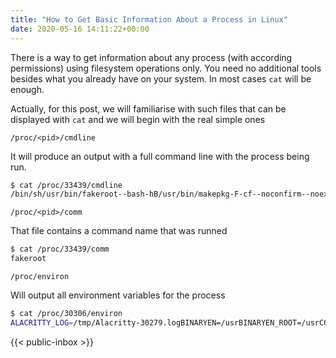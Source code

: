 ```yaml
---
title: "How to Get Basic Information About a Process in Linux"
date: 2020-05-16 14:11:22+00:00
---
```

 There is a way to get information about any process (with according permissions) using filesystem operations only. You need no additional tools besides what you already have on your system. In most cases `cat` will be enough.

Actually, for this post, we will familiarise with such files that can be displayed with `cat` and we will begin with the real simple ones

`/proc/<pid>/cmdline`

It will produce an output with a full command line with the process being run.

```bash
$ cat /proc/33439/cmdline
/bin/sh/usr/bin/fakeroot--bash-hB/usr/bin/makepkg-F-cf--noconfirm--noextract--noprepare--holdver%
```

`/proc/<pid>/comm`

That file contains a command name that was runned

```bash
$ cat /proc/33439/comm
fakeroot
```

`/proc/environ`

Will output all environment variables for the process


```bash
$ cat /proc/30306/environ
ALACRITTY_LOG=/tmp/Alacritty-30279.logBINARYEN=/usrBINARYEN_ROOT=/usrCOLORTERM=truecolorDBUS_SESSION_BUS_ADDRESS=unix:path=/run/user/1000/busDISPLAY=:0.0GTK_MODULES=canberra-gtk-moduleHG=/usr/bin/hg
``` 

 {{< public-inbox \>}}